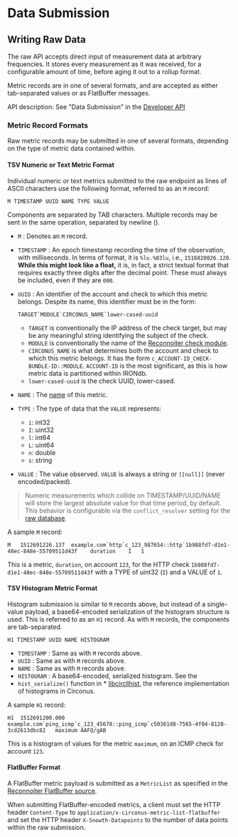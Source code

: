 # Data Submission

## Writing Raw Data

The raw API accepts direct input of measurement data at arbitrary frequencies.
It stores every measurement as it was received, for a configurable amount of
time, before aging it out to a rollup format.

Metric records are in one of several formats, and are accepted as either tab-separated values or as FlatBuffer messages.

API description: See "Data Submission" in the [Developer API](https://apidocs.apica.io/irondb/dev/index.html)

### Metric Record Formats

Raw metric records may be submitted in one of several formats, depending on the type of metric data contained within.

#### TSV Numeric or Text Metric Format

Individual numeric or text metrics submitted to the raw endpoint as lines of ASCII characters use the following format, referred to as an `M` record:

```
M TIMESTAMP UUID NAME TYPE VALUE
```

Components are separated by TAB characters. Multiple records may be sent in the same operation, separated by newline ().

* `M` : Denotes an `M` record.
* `TIMESTAMP` : An epoch timestamp recording the time of the observation, with milliseconds. In terms of format, it is `%lu.%03lu`, i.e., `1516820826.120`. **While this might look like a float,** it is, in fact, a strict textual format that requires exactly three digits after the decimal point. These must always be included, even if they are `000`.
*   `UUID` : An identifier of the account and check to which this metric belongs. Despite its name, this identifier must be in the form:

    ```
    TARGET`MODULE`CIRCONUS_NAME`lower-cased-uuid
    ```

    * `TARGET` is conventionally the IP address of the check target, but may be any meaningful string identifying the subject of the check.
    * `MODULE` is conventionally the name of the [Reconnoiter check module](https://github.com/circonus-labs/reconnoiter/tree/master/src/modules).
    * `CIRCONUS_NAME` is what determines both the account and check to which this metric belongs. It has the form `c_ACCOUNT-ID_CHECK-BUNDLE-ID::MODULE`. `ACCOUNT-ID` is the most significant, as this is how metric data is partitioned within IRONdb.
    * `lower-cased-uuid` is the check UUID, lower-cased.
* `NAME` : The [name](../metric-names-and-tags.md) of this metric.
* `TYPE` : The type of data that the `VALUE` represents:
  * `i`: int32
  * `I`: uint32
  * `l`: int64
  * `L`: uint64
  * `n`: double
  * `s`: string
* `VALUE` : The value observed. `VALUE` is always a string or `[[null]]` (never encoded/packed).

> Numeric measurements which collide on TIMESTAMP/UUID/NAME will store the
> largest absolute value for that time period, by default. This behavior is
> configurable via the `conflict_resolver` setting for the [raw
> database](../getting-started/configuration.md#raw_database).

A sample `M` record:

```
M   1512691226.137  example.com`http`c_123_987654::http`1b988fd7-d1e1-48ec-848e-55709511d43f    duration    I   1
```

This is a metric, `duration`, on account `123`, for the HTTP check `1b988fd7-d1e1-48ec-848e-55709511d43f` with a TYPE of uint32 (`I`) and a VALUE of `1`.

#### TSV Histogram Metric Format

Histogram submission is similar to `M` records above, but instead of a single-value payload, a base64-encoded serialization of the histogram structure is used. This is referred to as an `H1` record. As with `M` records, the components are tab-separated.

```
H1 TIMESTAMP UUID NAME HISTOGRAM
```

* `TIMESTAMP` : Same as with `M` records above.
* `UUID` : Same as with `M` records above.
* `NAME` : Same as with `M` records above.
* `HISTOGRAM` : A base64-encoded, serialized histogram. See the
* `hist_serialize()` function in * [libcircllhist](https://github.com/circonus-labs/libcircllhist/blob/master/src/circllhist.c),
  the reference implementation of histograms in Circonus.

A sample `H1` record:

```
H1  1512691200.000  example.com`ping_icmp`c_123_45678::ping_icmp`c50361d8-7565-4f04-8128-3cd2613dbc82   maximum AAFQ/gAB
```

This is a histogram of values for the metric `maximum`, on an ICMP check for account `123`.

#### FlatBuffer Format

A FlatBuffer metric payload is submitted as a `MetricList` as specified in the [Reconnoiter FlatBuffer source](https://github.com/circonus-labs/reconnoiter/blob/master/src/flatbuffers/metric_list.fbs).

When submitting FlatBuffer-encoded metrics, a client must set the HTTP header
`Content-Type` to `application/x-circonus-metric-list-flatbuffer` and set the
HTTP header `X-Snowth-Datapoints` to the number of data points within the raw
submission.
